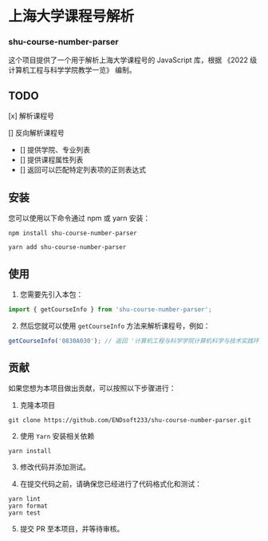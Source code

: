 # 上海大学课程号解析

### shu-course-number-parser

这个项目提供了一个用于解析上海大学课程号的 JavaScript 库，根据 《2022 级计算机工程与科学学院教学一览》 编制。

## TODO

[x] 解析课程号

[] 反向解析课程号

- [] 提供学院、专业列表
- [] 提供课程属性列表
- [] 返回可以匹配特定列表项的正则表达式

## 安装

您可以使用以下命令通过 npm 或 yarn 安装：

```
npm install shu-course-number-parser
```

```
yarn add shu-course-number-parser
```

## 使用

1. 您需要先引入本包：

```ts
import { getCourseInfo } from 'shu-course-number-parser';
```

2. 然后您就可以使用 `getCourseInfo` 方法来解析课程号，例如：

```ts
getCourseInfo('0830A030'); // 返回 '计算机工程与科学学院计算机科学与技术实践环节课程'
```

## 贡献

如果您想为本项目做出贡献，可以按照以下步骤进行：

1. 克隆本项目

```
git clone https://github.com/ENDsoft233/shu-course-number-parser.git
```

2. 使用 `Yarn` 安装相关依赖

```
yarn install
```

3. 修改代码并添加测试。

4. 在提交代码之前，请确保您已经进行了代码格式化和测试：

```
yarn lint
yarn format
yarn test
```

5. 提交 PR 至本项目，并等待审核。
